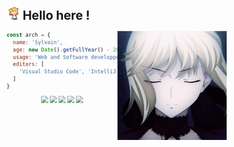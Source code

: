 <h1><img src="./assets/neko.gif" width="30"> Hello here !</h1>
<img src="./assets/profile.gif" width="250" align="right">

```js
const arch = {
  name: 'Sylvain',
  age: new Date().getFullYear() - 2001,
  usage: 'Web and Software developper',
  editors: [
    'Visual Studio Code', 'IntelliJ IDEA'
  ]
}
```

<div align="center">
  <a href="https://github.com/retouching"><img src="https://img.shields.io/github/followers/retouching?color=white&label=Follow&logo=github&style=flat-square"></a>
  <a href="https://twitter.com/0x394"><img src="https://img.shields.io/twitter/follow/0x394?color=%231DA1F2&label=Follow&logo=twitter&style=flat-square"></a>
  <a href="https://t.me/xrch1111"><img src="https://img.shields.io/badge/Telegram-2CA5E0?style=flat-square&logo=telegram&logoColor=white"></a>
  <a href="https://anilist.co/user/arch/"><img src="https://img.shields.io/badge/Follow-11161d?style=flat-square&logo=anilist&logoColor=white"></a>
  <a href="mailto:sylvain.lefeuvre0@gmail.com"><img src="https://img.shields.io/badge/Email me-EA4335?style=flat-square&logo=gmail&logoColor=white"></a>
</div>

<!--h1><img src="./assets/saber.gif" width="30"> Languages</h1-->
